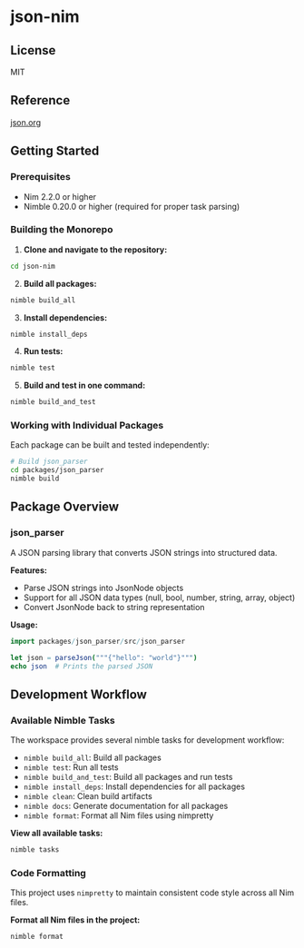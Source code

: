 # json-nim

## License

MIT

## Reference

[json.org](https://www.json.org/json-en.html)

## Getting Started

### Prerequisites

- Nim 2.2.0 or higher
- Nimble 0.20.0 or higher (required for proper task parsing)

### Building the Monorepo

1. **Clone and navigate to the repository:**

```bash
cd json-nim
```

2. **Build all packages:**

```bash
nimble build_all
```

3. **Install dependencies:**

```bash
nimble install_deps
```

4. **Run tests:**

```bash
nimble test
```

5. **Build and test in one command:**

```bash
nimble build_and_test
```

### Working with Individual Packages

Each package can be built and tested independently:

```bash
# Build json_parser
cd packages/json_parser
nimble build
```

## Package Overview

### json_parser

A JSON parsing library that converts JSON strings into structured data.

**Features:**

- Parse JSON strings into JsonNode objects
- Support for all JSON data types (null, bool, number, string, array, object)
- Convert JsonNode back to string representation

**Usage:**

```nim
import packages/json_parser/src/json_parser

let json = parseJson("""{"hello": "world"}""")
echo json  # Prints the parsed JSON
```

## Development Workflow

### Available Nimble Tasks

The workspace provides several nimble tasks for development workflow:

- `nimble build_all`: Build all packages
- `nimble test`: Run all tests
- `nimble build_and_test`: Build all packages and run tests
- `nimble install_deps`: Install dependencies for all packages
- `nimble clean`: Clean build artifacts
- `nimble docs`: Generate documentation for all packages
- `nimble format`: Format all Nim files using nimpretty

**View all available tasks:**

```bash
nimble tasks
```

### Code Formatting

This project uses `nimpretty` to maintain consistent code style across all Nim files.

**Format all Nim files in the project:**

```bash
nimble format
```
